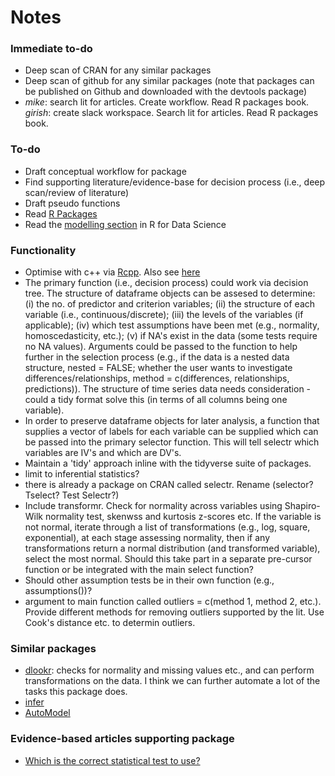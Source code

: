 Notes
=====

### Immediate to-do
- Deep scan of CRAN for any similar packages
- Deep scan of github for any similar packages (note that packages can be published on Github and downloaded with the devtools package)
- *mike*: search lit for articles. Create workflow. Read R packages book.
*girish*: create slack workspace. Search lit for articles. Read R packages book.



### To-do
- Draft conceptual workflow for package
- Find supporting literature/evidence-base for decision process (i.e., deep scan/review of literature)
- Draft pseudo functions
- Read [R Packages](http://r-pkgs.had.co.nz/)
- Read the [modelling section](http://r4ds.had.co.nz/model-intro.html) in R for Data Science

### Functionality
- Optimise with c++ via [Rcpp](http://www.rcpp.org/). Also see [here](http://adv-r.had.co.nz/Rcpp.html)
- The primary function (i.e., decision process) could work via decision tree. The structure of dataframe objects can be assesed to determine: (i) the no. of predictor and criterion variables; (ii) the structure of each variable (i.e., continuous/discrete); (iii) the levels of the variables (if applicable); (iv) which test assumptions have been met (e.g., normality, homoscedasticity, etc.); (v) if NA's exist in the data (some tests require no NA values). Arguments could be passed to the function to help further in the selection process (e.g., if the data is a nested data structure, nested = FALSE; whether the user wants to investigate differences/relationships, method = c(differences, relationships, predictions)). The structure of time series data needs consideration - could a tidy format solve this (in terms of all columns being one variable).
- In order to preserve dataframe objects for later analysis, a function that supplies a vector of labels for each variable can be supplied which can be passed into the primary selector function. This will tell selectr which variables are IV's and which are DV's.
- Maintain a 'tidy' approach inline with the tidyverse suite of packages.
- limit to inferential statistics?
- there is already a package on CRAN called selectr. Rename (selector? Tselect? Test Selectr?)
- Include transformr. Check for normality across variables using Shapiro-Wilk normality test, skenwss and kurtosis z-scores etc. If the variable is not normal, iterate through a list of transformations (e.g., log, square, exponential), at each stage assessing normality, then if any transformations return a normal distribution (and transformed variable), select the most normal. Should this take part in a separate pre-cursor function or be integrated with the main select function? 
- Should other assumption tests be in their own function (e.g., assumptions())?
- argument to main function called outliers = c(method 1, method 2, etc.). Provide different methods for removing outliers supported by the lit. Use Cook's distance etc. to determin outliers.

### Similar packages
- [dlookr](https://github.com/choonghyunryu/dlookr): checks for normality and missing values etc., and can perform transformations on the data. I think we can further automate a lot of the tasks this package does.
- [infer](https://infer.netlify.com/index.html)
- [AutoModel](https://github.com/alishinski/AutoModel)

### Evidence-based articles supporting package
- [Which is the correct statistical test to use?](https://www.sciencedirect.com/science/article/pii/S0266435607004378)
